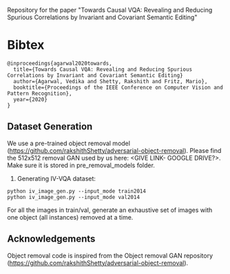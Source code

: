 Repository for the paper "Towards Causal VQA: Revealing and Reducing Spurious Correlations by Invariant and Covariant Semantic Editing"

# Bibtex

~~~~~~~~~~~~~~~~
@inproceedings{agarwal2020towards,
  title={Towards Causal VQA: Revealing and Reducing Spurious Correlations by Invariant and Covariant Semantic Editing}
  author={Agarwal, Vedika and Shetty, Rakshith and Fritz, Mario},
  booktitle={Proceedings of the IEEE Conference on Computer Vision and Pattern Recognition},
  year={2020}
}
~~~~~~~~~~~~~~~~

## Dataset Generation

We use a pre-trained object removal model (https://github.com/rakshithShetty/adversarial-object-removal). Please find the 512x512 removal GAN used by us here: <GIVE LINK- GOOGLE DRIVE?>. Make sure it is stored in pre_removal_models folder.

1. Generating IV-VQA dataset:

```
python iv_image_gen.py --input_mode train2014  
python iv_image_gen.py --input_mode val2014  
```

For all the images in train/val, generate an exhaustive set of images with one object (all instances) removed at a time.


## Acknowledgements
Object removal code is inspired from the Object removal GAN repository (https://github.com/rakshithShetty/adversarial-object-removal).


